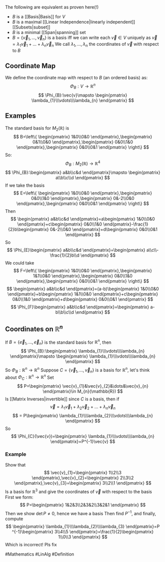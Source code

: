 The following are equivalent as proven here(!)
- $B$ is a [[Basis|Basis]] for $V$
- $B$ is a maximal [[Linear Independence|linearly independent]] [[Subsets|subset]]
- $B$ is a minimal [[Span|spanning]] set
- $B=\{ \vec{v}_{1},\dots,\vec{v}_{n} \}$ is a basis iff we can write each $\vec{v}\in V$ uniquely as $\vec{v}=\lambda_{1}\vec{v}_{1}+\dots+\lambda_{n}\vec{v}_{n}$
We call $\lambda_{1},\dots,\lambda_{n}$ the coordinates of $\vec{v}$ with respect to $B$
## Coordinate Map
We define the coordinate map with respect to $B$ (an ordered basis) as:
$$
\Phi_{B}:V\to \mathbb{R}^{n}
$$
$$
 \Phi_{B}:\vec{v}\mapsto \begin{pmatrix}
\lambda_{1}\\\vdots\\\lambda_{n}
\end{pmatrix}
$$
## Examples
The standard basis for $M_{2}(\mathbb{R})$ is
$$
B=\left\{  \begin{pmatrix}
1&0\\0&0
\end{pmatrix},\begin{pmatrix}
0&1\\0&0
\end{pmatrix},\begin{pmatrix}
0&0\\1&0
\end{pmatrix},\begin{pmatrix}
0&0\\0&1
\end{pmatrix}  \right\}
$$
So:
$$
\Phi_{B}:M_{2}(\mathbb{R})\to \mathbb{R}^4
$$
$$
 \Phi_{B}:\begin{pmatrix}
a&b\\c&d
\end{pmatrix}\mapsto \begin{pmatrix}
a\\b\\c\\d
\end{pmatrix}
$$
If we take the basis
$$
E=\left\{  \begin{pmatrix}
1&0\\0&0
\end{pmatrix},\begin{pmatrix}
0&0\\1&0
\end{pmatrix},\begin{pmatrix}
0&-2\\0&0
\end{pmatrix},\begin{pmatrix}
0&0\\0&1
\end{pmatrix}  \right\}
$$
Then
$$
\begin{pmatrix}
a&b\\c&d
\end{pmatrix}=a\begin{pmatrix}
1&0\\0&0
\end{pmatrix}+c\begin{pmatrix}
0&0\\1&0
\end{pmatrix}-\frac{1}{2}b\begin{pmatrix}
0&-2\\0&0
\end{pmatrix}+d\begin{pmatrix}
0&0\\0&1
\end{pmatrix}
$$
So
$$
\Phi_{E}\begin{pmatrix}
a&b\\c&d
\end{pmatrix}=\begin{pmatrix}
a\\c\\-\frac{1}{2}b\\d
\end{pmatrix}
$$
We could take 
$$
F=\left\{  \begin{pmatrix}
1&0\\0&0
\end{pmatrix},\begin{pmatrix}
1&1\\0&0
\end{pmatrix},\begin{pmatrix}
0&0\\1&0
\end{pmatrix},\begin{pmatrix}
0&0\\0&1
\end{pmatrix}  \right\}
$$
$$
\begin{pmatrix}
a&b\\c&d
\end{pmatrix}=(a-b)\begin{pmatrix}
1&0\\0&0
\end{pmatrix}+b\begin{pmatrix}
1&1\\0&0
\end{pmatrix}+c\begin{pmatrix}
0&0\\1&0
\end{pmatrix}+d\begin{pmatrix}
0&0\\0&1
\end{pmatrix}
$$
$$
\Phi_{F}\begin{pmatrix}
a&b\\c&d
\end{pmatrix}=\begin{pmatrix}
a-b\\b\\c\\d
\end{pmatrix}
$$
## Coordinates on $\mathbb{R}^{n}$
If $B=\{ \vec{e}_{1},\dots,\vec{e}_{n} \}$ is the standard basis for $\mathbb{R}^{n}$, then
$$
\Phi_{B}:\begin{pmatrix}
\lambda_{1}\\\vdots\\\lambda_{n}
\end{pmatrix}\mapsto \begin{pmatrix}
\lambda_{1}\\\vdots\\\lambda_{n}
\end{pmatrix}
$$
So $\Phi_{B}:\mathbb{R}^{n}\to \mathbb{R}^{n}$
Suppose $C=\{ \vec{v}_{1},\dots,\vec{v}_{n} \}$ is a basis for $\mathbb{R}^{n}$, let's think about $\Phi_{C}:\mathbb{R}^{n}\to \mathbb{R}^{n}$
Set 
$$
P=\begin{pmatrix}
\vec{v}_{1}&\vec{v}_{2}&\dots&\vec{v}_{n}
\end{pmatrix}\in M_{n}(\mathbb{R})
$$
Is [[Matrix Inverses|invertible]] since $C$ is a basis, then if
$$
\vec{v}=\lambda_{1}\vec{v}_{1}+\lambda_{2}\vec{v}_{2}+\dots+\lambda_{n}\vec{v}_{n}
$$
$$
= P\begin{pmatrix}
\lambda_{1}\\\lambda_{2}\\\vdots\\\lambda_{n}
\end{pmatrix}
$$
So 
$$
\Phi_{C}(\vec{v})=\begin{pmatrix}
\lambda_{1}\\\vdots\\\lambda_{n}
\end{pmatrix}=P^{-1}\vec{v}
$$
### Example
Show that
$$
\vec{v}_{1}=\begin{pmatrix}
1\\2\\3
\end{pmatrix},\vec{v}_{2}=\begin{pmatrix}
2\\3\\2
\end{pmatrix},\vec{v}_{3}=\begin{pmatrix}
3\\2\\1
\end{pmatrix}
$$
Is a basis for $\mathbb{R}^{3}$ and give the coordinates of $\vec{v}$ with respect to the basis
First we form:
$$
P=\begin{pmatrix}
1&2&3\\2&3&2\\3&2&1
\end{pmatrix}
$$
Then we show $\det P\neq 0$, hence we have a basis
Then find $P ^{-1}$, and finally, compute
$$
\begin{pmatrix}
\lambda_{1}\\\lambda_{2}\\\lambda_{3}
\end{pmatrix}=P ^{-1}\begin{pmatrix}
3\\4\\5
\end{pmatrix}=\frac{1}{2}\begin{pmatrix}
1\\0\\3
\end{pmatrix}
$$
Which is incorrect! Pls fix 


#Mathematics #LinAlg #Definition 